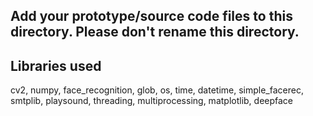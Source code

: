 ## Add your prototype/source code files to this directory. Please don't rename this directory.

## Libraries used
cv2,
numpy,
face_recognition,
glob,
os,
time, 
datetime,
simple_facerec,
smtplib,
playsound,
threading,
multiprocessing,
matplotlib,
deepface
